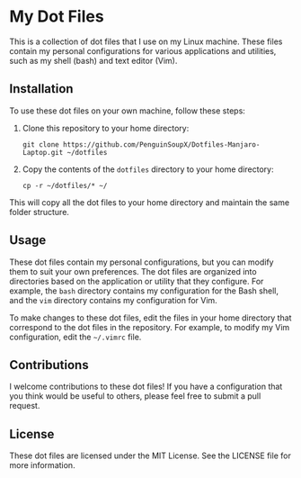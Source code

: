 My Dot Files
============

This is a collection of dot files that I use on my Linux machine. These files contain my personal configurations for various applications and utilities, such as my shell (bash) and text editor (Vim).

Installation
------------

To use these dot files on your own machine, follow these steps:

1.  Clone this repository to your home directory:


    `git clone https://github.com/PenguinSoupX/Dotfiles-Manjaro-Laptop.git ~/dotfiles`

2.  Copy the contents of the `dotfiles` directory to your home directory:


    `cp -r ~/dotfiles/* ~/`

This will copy all the dot files to your home directory and maintain the same folder structure.

Usage
-----

These dot files contain my personal configurations, but you can modify them to suit your own preferences. The dot files are organized into directories based on the application or utility that they configure. For example, the `bash` directory contains my configuration for the Bash shell, and the `vim` directory contains my configuration for Vim.

To make changes to these dot files, edit the files in your home directory that correspond to the dot files in the repository. For example, to modify my Vim configuration, edit the `~/.vimrc` file.

Contributions
-------------

I welcome contributions to these dot files! If you have a configuration that you think would be useful to others, please feel free to submit a pull request.

License
-------

These dot files are licensed under the MIT License. See the LICENSE file for more information.

